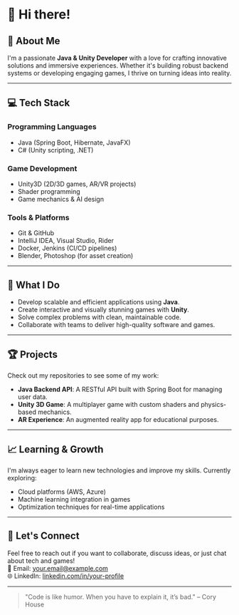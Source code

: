 # 👋 Hi there!

## 🌟 About Me
I'm a passionate **Java & Unity Developer** with a love for crafting innovative solutions and immersive experiences. Whether it's building robust backend systems or developing engaging games, I thrive on turning ideas into reality.

---

## 💻 Tech Stack
### **Programming Languages**
- Java (Spring Boot, Hibernate, JavaFX)
- C# (Unity scripting, .NET)

### **Game Development**
- Unity3D (2D/3D games, AR/VR projects)
- Shader programming
- Game mechanics & AI design

### **Tools & Platforms**
- Git & GitHub
- IntelliJ IDEA, Visual Studio, Rider
- Docker, Jenkins (CI/CD pipelines)
- Blender, Photoshop (for asset creation)

---

## 🚀 What I Do
- Develop scalable and efficient applications using **Java**.
- Create interactive and visually stunning games with **Unity**.
- Solve complex problems with clean, maintainable code.
- Collaborate with teams to deliver high-quality software and games.

---

## 🏆 Projects
Check out my repositories to see some of my work:
- **Java Backend API**: A RESTful API built with Spring Boot for managing user data.
- **Unity 3D Game**: A multiplayer game with custom shaders and physics-based mechanics.
- **AR Experience**: An augmented reality app for educational purposes.

---

## 📈 Learning & Growth
I'm always eager to learn new technologies and improve my skills. Currently exploring:
- Cloud platforms (AWS, Azure)
- Machine learning integration in games
- Optimization techniques for real-time applications

---

## 🤝 Let's Connect
Feel free to reach out if you want to collaborate, discuss ideas, or just chat about tech and games!  
📧 Email: [your.email@example.com](mailto:your.email@example.com)  
🌐 LinkedIn: [linkedin.com/in/your-profile](https://www.linkedin.com/in/your-profile)  

---

> "Code is like humor. When you have to explain it, it’s bad." – Cory House
